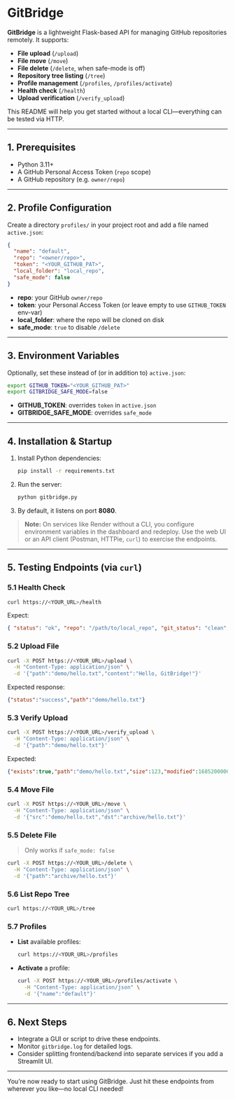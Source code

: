 # GitBridge

**GitBridge** is a lightweight Flask-based API for managing GitHub repositories remotely. It supports:

* **File upload** (`/upload`)
* **File move** (`/move`)
* **File delete** (`/delete`, when safe-mode is off)
* **Repository tree listing** (`/tree`)
* **Profile management** (`/profiles`, `/profiles/activate`)
* **Health check** (`/health`)
* **Upload verification** (`/verify_upload`)

This README will help you get started without a local CLI—everything can be tested via HTTP.

---

## 1. Prerequisites

* Python 3.11+
* A GitHub Personal Access Token (`repo` scope)
* A GitHub repository (e.g. `owner/repo`)

---

## 2. Profile Configuration

Create a directory `profiles/` in your project root and add a file named `active.json`:

```json
{
  "name": "default",
  "repo": "<owner/repo>",
  "token": "<YOUR_GITHUB_PAT>",
  "local_folder": "local_repo",
  "safe_mode": false
}
```

* **repo**: your GitHub `owner/repo`
* **token**: your Personal Access Token (or leave empty to use `GITHUB_TOKEN` env-var)
* **local\_folder**: where the repo will be cloned on disk
* **safe\_mode**: `true` to disable `/delete`

---

## 3. Environment Variables

Optionally, set these instead of (or in addition to) `active.json`:

```bash
export GITHUB_TOKEN="<YOUR_GITHUB_PAT>"
export GITBRIDGE_SAFE_MODE=false
```

* **GITHUB\_TOKEN**: overrides `token` in `active.json`
* **GITBRIDGE\_SAFE\_MODE**: overrides `safe_mode`

---

## 4. Installation & Startup

1. Install Python dependencies:

   ```bash
   pip install -r requirements.txt
   ```
2. Run the server:

   ```bash
   python gitbridge.py
   ```
3. By default, it listens on port **8080**.

> **Note:** On services like Render without a CLI, you configure environment variables in the dashboard and redeploy. Use the web UI or an API client (Postman, HTTPie, `curl`) to exercise the endpoints.

---

## 5. Testing Endpoints (via `curl`)

### 5.1 Health Check

```bash
curl https://<YOUR_URL>/health
```

Expect:

```json
{ "status": "ok", "repo": "/path/to/local_repo", "git_status": "clean", "remote": "connected", "safe_mode": false }
```

### 5.2 Upload File

```bash
curl -X POST https://<YOUR_URL>/upload \
  -H "Content-Type: application/json" \
  -d '{"path":"demo/hello.txt","content":"Hello, GitBridge!"}'
```

Expected response:

```json
{"status":"success","path":"demo/hello.txt"}
```

### 5.3 Verify Upload

```bash
curl -X POST https://<YOUR_URL>/verify_upload \
  -H "Content-Type: application/json" \
  -d '{"path":"demo/hello.txt"}'
```

Expected:

```json
{"exists":true,"path":"demo/hello.txt","size":123,"modified":1685200000.0}
```

### 5.4 Move File

```bash
curl -X POST https://<YOUR_URL>/move \
  -H "Content-Type: application/json" \
  -d '{"src":"demo/hello.txt","dst":"archive/hello.txt"}'
```

### 5.5 Delete File

> Only works if `safe_mode: false`

```bash
curl -X POST https://<YOUR_URL>/delete \
  -H "Content-Type: application/json" \
  -d '{"path":"archive/hello.txt"}'
```

### 5.6 List Repo Tree

```bash
curl https://<YOUR_URL>/tree
```

### 5.7 Profiles

* **List** available profiles:

  ```bash
  curl https://<YOUR_URL>/profiles
  ```
* **Activate** a profile:

  ```bash
  curl -X POST https://<YOUR_URL>/profiles/activate \
    -H "Content-Type: application/json" \
    -d '{"name":"default"}'
  ```

---

## 6. Next Steps

* Integrate a GUI or script to drive these endpoints.
* Monitor `gitbridge.log` for detailed logs.
* Consider splitting frontend/backend into separate services if you add a Streamlit UI.

---

You’re now ready to start using GitBridge. Just hit these endpoints from wherever you like—no local CLI needed!
